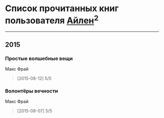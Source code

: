 # Список прочитанных книг пользователя [Айлен](http://vk.com/id286627601)<sup>2</sup>
---

## 2015

### Простые волшебные вещи
Макс Фрай
> [2015-08-12] 5/5


### Волонтёры вечности
Макс Фрай
> [2015-08-07] 5/5



